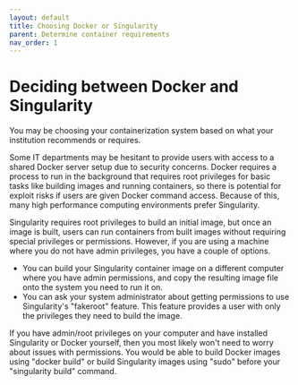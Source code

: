 ```yaml
---
layout: default
title: Choosing Docker or Singularity
parent: Determine container requirements
nav_order: 1
---
```


# Deciding between Docker and Singularity

You may be choosing your containerization system based on what your institution recommends or requires. 

Some IT departments may be hesitant to provide users with access to a shared Docker server setup due to security concerns. Docker requires a process to run in the background that requires root privileges for basic tasks like building images and running containers, so there is potential for exploit risks if users are given Docker command access. Because of this, many high performance computing environments prefer Singularity.

Singularity requires root privileges to build an initial image, but once an image is built, users can run containers from built images without requiring special privileges or permissions. However, if you are using a machine where you do not have admin privileges, you have a couple of options. 
- You can build your Singularity container image on a different computer where you have admin permissions, and copy the resulting image file onto the system you need to run it on. 
- You can ask your system administrator about getting permissions to use Singularity's "fakeroot" feature. This feature provides a user with only the privileges they need to build the image.

If you have admin/root privileges on your computer and have installed Singularity or Docker yourself, then you most likely won't need to worry about issues with permissions. You would be able to build Docker images using "docker build" or build Singularity images using "sudo" before your "singularity build" command.
